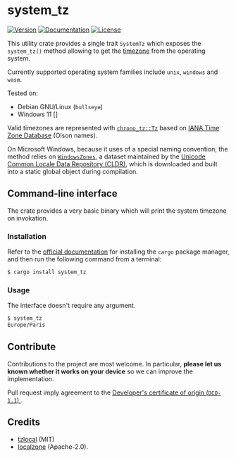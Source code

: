 # system_tz

[![Version](https://img.shields.io/crates/v/system_tz.svg)](https://crates.io/crates/l/system_tz)
[![Documentation](https://img.shields.io/docsrs/system_tz)](https://docs.rs/system_tz)
[![License](https://img.shields.io/crates/l/system_tz.svg)](https://crates.io/crates/l/system_tz)

This utility crate provides a single trait `SystemTz` which exposes the `system_tz()`
method allowing to get the [timezone](https://en.wikipedia.org/wiki/Time_zone)
from the operating system.

Currently supported operating system families include `unix`, `windows` and `wasm`.

Tested on:
- Debian GNU/Linux (`bullseye`)
- Windows 11 []

Valid timezones are represented with [`chrono_tz::Tz`](https://docs.rs/chrono-tz/latest/chrono_tz/enum.Tz.html) based on [IANA Time Zone Database](https://www.iana.org/time-zones) (Olson names).

On Microsoft Windows, because it uses of a special naming convention,
the method relies on [`WindowsZones`](https://github.com/unicode-org/cldr/blob/main/common/supplemental/windowsZones.xml),
a dataset maintained by the [Unicode Common Locale Data Repository (CLDR)](https://cldr.unicode.org/),
which is downloaded and built into a static global object during compilation.

## Command-line interface

The crate provides a very basic binary which will print the system timezone on invokation.

### Installation

Refer to the [official documentation](https://www.rust-lang.org/learn/get-started)
for installing the `cargo` package manager, and then run the following command
from a terminal:

```bash
$ cargo install system_tz
```

### Usage

The interface doesn't require any argument.

```bash
$ system_tz
Europe/Paris
```

## Contribute

Contributions to the project are most welcome.
In particular, **please let us known whether it works on your device**
so we can improve the implementation.

Pull request imply agreement to the [Developer's certificate of origin (`DCO-1.1`) ](https://developercertificate.org/).

## Credits

* [tzlocal](https://github.com/regebro/tzlocal) (MIT)
* [localzone](https://github.com/mitsuhiko/localzone) (Apache-2.0).
